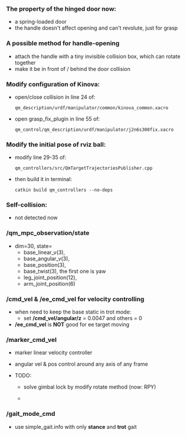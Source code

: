 ### The property of the hinged door now:

- a spring-loaded door
- the handle doesn't affect opening and can't revolute, just for grasp

### A possible method for handle-opening

- attach the handle with a tiny invisible collision box, which can rotate together 
- make it be in front of / behind the door collision 

### Modify configuration of Kinova:

- open/close collision in line 24 of:
  
  ```
  qm_description/urdf/manipulator/common/kinova_common.xacro
  ```

- open grasp_fix_plugin in line 55 of:
  
  ```
  qm_control/qm_description/urdf/manipulator/j2n6s300fix.xacro
  ```

### Modify the initial pose of rviz ball:

- modify line 29-35 of:
  
  ```
  qm_controllers/src/QmTargetTrajectoriesPublisher.cpp
  ```

- then build it in terminal:
  
  ```
  catkin build qm_controllers --no-deps
  ```

### Self-collision:

- not detected now

### /qm_mpc_observation/state

- dim=30, state=
  - base_linear_v(3), 
  - base_angular_v(3), 
  - base_position(3), 
  - base_twist(3), the first one is yaw
  - leg_joint_position(12),
  - arm_joint_position(6)

### /cmd_vel & /ee_cmd_vel for velocity controlling

- when need to keep the base static in trot mode:
  - set **/cmd_vel/angular/z** = 0.0047 and others = 0
- **/ee_cmd_vel** is **NOT** good for ee target moving

### /marker_cmd_vel

- marker linear velocity controller 

- angular vel & pos control around any axis of any frame

- TODO:
  
  - solve gimbal lock by modify rotate method (now: RPY)
  
  - 

### /gait_mode_cmd

- use simple_gait.info with only **stance** and **trot** gait



